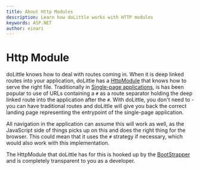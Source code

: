 ```yaml
---
title: About Http Modules
description: Learn how doLittle works with HTTP modules
keywords: ASP.NET
author: einari
---
```

# Http Module

doLittle knows how to deal with routes coming in. When it is deep linked routes into your application, doLittle has
a [HttpModule](https://msdn.microsoft.com/en-us/library/bb398986.aspx) that knows how to serve the right file.
Traditionally in [Single-page applications](https://en.wikipedia.org/wiki/Single-page_application), is has been popular to
use of URLs containing a `#` as a route separator holding the deep linked route into the application after the `#`.
With doLittle, you don't need to - you can have traditional routes and doLittle will give you back the correct landing
page representing the entrypoint of the single-page application.

All navigation in the application can assume this will work as well, as the JavaScript side of things picks up on this and
does the right thing for the browser. This could mean that it uses the `#` strategy if necessary, which would also work
with this implementation.

The HttpModule that doLittle has for this is hooked up by the [BootStrapper](../../api/doLittle.Web.BootStrapper.html) and
is completely transparent to you as a developer.